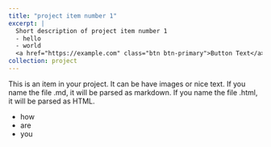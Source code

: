 ```yaml
---
title: "project item number 1"
excerpt: |
  Short description of project item number 1
  - hello
  - world
  <a href="https://example.com" class="btn btn-primary">Button Text</a>
collection: project
---
```


This is an item in your project. It can be have images or nice text. If you name the file .md, it will be parsed as markdown. If you name the file .html, it will be parsed as HTML. 
- how
- are
- you
